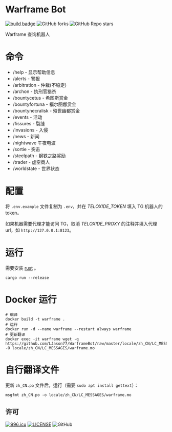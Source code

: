 # Warframe Bot

[![build badge](https://github.com/LJason77/WarframeBot/actions/workflows/rust.yml/badge.svg?branch=master)](https://github.com/LJason77/WarframeBot/actions/workflows/rust.yml)
![GitHub forks](https://img.shields.io/github/forks/LJason77/WarframeBot?style=social)
![GitHub Repo stars](https://img.shields.io/github/stars/LJason77/WarframeBot?style=social)

Warframe 查询机器人

# 命令

- /help - 显示帮助信息
- /alerts - 警报
- /arbitration - 仲裁(不稳定)
- /archon - 执刑官猎杀
- /bountycetus - 希图斯赏金
- /bountyfortuna - 福尔图娜赏金
- /bountynecralisk - 殁世幽都赏金
- /events - 活动
- /fissures - 裂缝
- /invasions - 入侵
- /news - 新闻
- /nightwave 午夜电波
- /sortie - 突击
- /steelpath - 钢铁之路奖励
- /trader - 虚空商人
- /worldstate - 世界状态

# 配置

将 `.env.example` 文件复制为 `.env`，并在 _TELOXIDE_TOKEN_ 填入 TG 机器人的 token。

如果机器需要代理才能访问 TG，取消 _TELOXIDE_PROXY_ 的注释并填入代理 url，如 `http://127.0.0.1:8123`。

# 运行

需要安装 [rust](https://www.rust-lang.org/zh-CN/learn/get-started) 。

```shell
cargo run --release
```

# Docker 运行

```shell
# 编译
docker build -t warframe .
# 运行
docker run -d --name warframe --restart always warframe
# 更新翻译
docker exec -it warframe wget -q https://github.com/LJason77/WarframeBot/raw/master/locale/zh_CN/LC_MESSAGES/warframe.mo -O locale/zh_CN/LC_MESSAGES/warframe.mo
```

# 自行翻译文件

更新 `zh_CN.po` 文件后，运行（需要 `sudo apt install gettext`）：

```shell
msgfmt zh_CN.po -o locale/zh_CN/LC_MESSAGES/warframe.mo
```

## 许可

[![996.icu](https://img.shields.io/badge/link-996.icu-red.svg)](https://996.icu)
[![LICENSE](https://img.shields.io/badge/license-Anti%20996-blue.svg)](https://github.com/996icu/996.ICU/blob/master/LICENSE)
![GitHub](https://img.shields.io/github/license/LJason77/WarframeBot)
